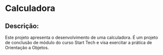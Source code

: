 # Calculadora

## Descrição:
Este projeto apresenta o desenvolvimento de uma calculadora. É um projeto de conclusão de módulo do curso Start Tech e visa exercitar a prática de Orientação a Objetos.

